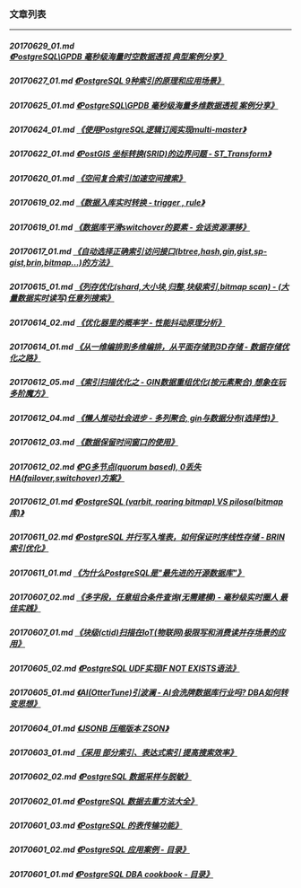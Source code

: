 ### 文章列表  
----  
##### 20170629_01.md   [《PostgreSQL\GPDB 毫秒级海量时空数据透视 典型案例分享》](20170629_01.md)  
##### 20170627_01.md   [《PostgreSQL 9种索引的原理和应用场景》](20170627_01.md)  
##### 20170625_01.md   [《PostgreSQL\GPDB 毫秒级海量多维数据透视 案例分享》](20170625_01.md)  
##### 20170624_01.md   [《使用PostgreSQL逻辑订阅实现multi-master》](20170624_01.md)  
##### 20170622_01.md   [《PostGIS 坐标转换(SRID)的边界问题 - ST_Transform》](20170622_01.md)  
##### 20170620_01.md   [《空间复合索引加速空间搜索》](20170620_01.md)  
##### 20170619_02.md   [《数据入库实时转换 - trigger , rule》](20170619_02.md)  
##### 20170619_01.md   [《数据库平滑switchover的要素 - 会话资源漂移》](20170619_01.md)  
##### 20170617_01.md   [《自动选择正确索引访问接口(btree,hash,gin,gist,sp-gist,brin,bitmap...)的方法》](20170617_01.md)  
##### 20170615_01.md   [《列存优化(shard,大小块,归整,块级索引,bitmap scan) - (大量数据实时读写)任意列搜索》](20170615_01.md)  
##### 20170614_02.md   [《优化器里的概率学 - 性能抖动原理分析》](20170614_02.md)  
##### 20170614_01.md   [《从一维编排到多维编排，从平面存储到3D存储 - 数据存储优化之路》](20170614_01.md)  
##### 20170612_05.md   [《索引扫描优化之 - GIN数据重组优化(按元素聚合) 想象在玩多阶魔方》](20170612_05.md)  
##### 20170612_04.md   [《懒人推动社会进步 - 多列聚合, gin与数据分布(选择性)》](20170612_04.md)  
##### 20170612_03.md   [《数据保留时间窗口的使用》](20170612_03.md)  
##### 20170612_02.md   [《PG多节点(quorum based), 0丢失 HA(failover,switchover)方案》](20170612_02.md)  
##### 20170612_01.md   [《PostgreSQL (varbit, roaring bitmap) VS pilosa(bitmap库)》](20170612_01.md)  
##### 20170611_02.md   [《PostgreSQL 并行写入堆表，如何保证时序线性存储 - BRIN索引优化》](20170611_02.md)  
##### 20170611_01.md   [《为什么PostgreSQL是"最先进的开源数据库"》](20170611_01.md)  
##### 20170607_02.md   [《多字段，任意组合条件查询(无需建模) - 毫秒级实时圈人 最佳实践》](20170607_02.md)  
##### 20170607_01.md   [《块级(ctid)扫描在IoT(物联网)极限写和消费读并存场景的应用》](20170607_01.md)  
##### 20170605_02.md   [《PostgreSQL UDF实现IF NOT EXISTS语法》](20170605_02.md)  
##### 20170605_01.md   [《AI(OtterTune)引波澜 - AI会洗牌数据库行业吗? DBA如何转变思想》](20170605_01.md)  
##### 20170604_01.md   [《JSONB 压缩版本 ZSON》](20170604_01.md)  
##### 20170603_01.md   [《采用 部分索引、表达式索引 提高搜索效率》](20170603_01.md)  
##### 20170602_02.md   [《PostgreSQL 数据采样与脱敏》](20170602_02.md)  
##### 20170602_01.md   [《PostgreSQL 数据去重方法大全》](20170602_01.md)  
##### 20170601_03.md   [《PostgreSQL 的表传输功能》](20170601_03.md)  
##### 20170601_02.md   [《PostgreSQL 应用案例 - 目录》](20170601_02.md)  
##### 20170601_01.md   [《PostgreSQL DBA cookbook - 目录》](20170601_01.md)  
